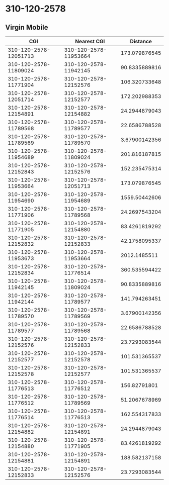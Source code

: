 # 310-120-2578
## Virgin Mobile


| CGI | Nearest CGI | Distance |
|-----|-------------|----------|
| 310-120-2578-12051713 | 310-120-2578-11953664 | 173.079876545 |
| 310-120-2578-11809024 | 310-120-2578-11942145 | 90.8335889816 |
| 310-120-2578-11771904 | 310-120-2578-12152576 | 106.320733648 |
| 310-120-2578-12051714 | 310-120-2578-12152577 | 172.202988353 |
| 310-120-2578-12154891 | 310-120-2578-12154882 | 24.2944879043 |
| 310-120-2578-11789568 | 310-120-2578-11789577 | 22.6586788528 |
| 310-120-2578-11789569 | 310-120-2578-11789570 | 3.67900142356 |
| 310-120-2578-11954689 | 310-120-2578-11809024 | 201.816187815 |
| 310-120-2578-12152843 | 310-120-2578-12152576 | 152.235475314 |
| 310-120-2578-11953664 | 310-120-2578-12051713 | 173.079876545 |
| 310-120-2578-11954690 | 310-120-2578-11954689 | 1559.50442606 |
| 310-120-2578-11771906 | 310-120-2578-11789568 | 24.2697543204 |
| 310-120-2578-11771905 | 310-120-2578-12154880 | 83.4261819292 |
| 310-120-2578-12152832 | 310-120-2578-12152833 | 42.1758095337 |
| 310-120-2578-11953673 | 310-120-2578-11953664 | 2012.1485511 |
| 310-120-2578-12152834 | 310-120-2578-11776514 | 360.535594422 |
| 310-120-2578-11942145 | 310-120-2578-11809024 | 90.8335889816 |
| 310-120-2578-11942144 | 310-120-2578-11789577 | 141.794263451 |
| 310-120-2578-11789570 | 310-120-2578-11789569 | 3.67900142356 |
| 310-120-2578-11789577 | 310-120-2578-11789568 | 22.6586788528 |
| 310-120-2578-12152576 | 310-120-2578-12152833 | 23.7293083544 |
| 310-120-2578-12152577 | 310-120-2578-12152578 | 101.531365537 |
| 310-120-2578-12152578 | 310-120-2578-12152577 | 101.531365537 |
| 310-120-2578-11776513 | 310-120-2578-11776512 | 156.82791801 |
| 310-120-2578-11776512 | 310-120-2578-11789569 | 51.2067678969 |
| 310-120-2578-11776514 | 310-120-2578-11776513 | 162.554317833 |
| 310-120-2578-12154882 | 310-120-2578-12154891 | 24.2944879043 |
| 310-120-2578-12154880 | 310-120-2578-11771905 | 83.4261819292 |
| 310-120-2578-12154881 | 310-120-2578-12154891 | 188.582137158 |
| 310-120-2578-12152833 | 310-120-2578-12152576 | 23.7293083544 |
